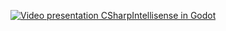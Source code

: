 [![Video presentation CSharpIntellisense in Godot](https://img.youtube.com/vi/lCOguKziu1Y/0.jpg)](https://www.youtube.com/watch?v=lCOguKziu1Y)